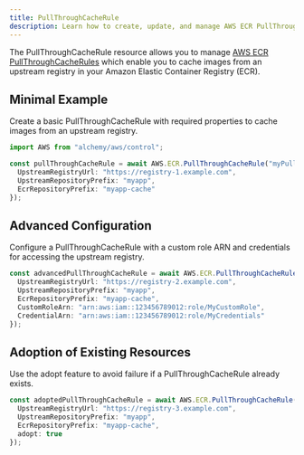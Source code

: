 ```yaml
---
title: PullThroughCacheRule
description: Learn how to create, update, and manage AWS ECR PullThroughCacheRules using Alchemy Cloud Control.
---
```



The PullThroughCacheRule resource allows you to manage [AWS ECR PullThroughCacheRules](https://docs.aws.amazon.com/ecr/latest/userguide/) which enable you to cache images from an upstream registry in your Amazon Elastic Container Registry (ECR).

## Minimal Example

Create a basic PullThroughCacheRule with required properties to cache images from an upstream registry.

```ts
import AWS from "alchemy/aws/control";

const pullThroughCacheRule = await AWS.ECR.PullThroughCacheRule("myPullThroughCacheRule", {
  UpstreamRegistryUrl: "https://registry-1.example.com",
  UpstreamRepositoryPrefix: "myapp",
  EcrRepositoryPrefix: "myapp-cache"
});
```

## Advanced Configuration

Configure a PullThroughCacheRule with a custom role ARN and credentials for accessing the upstream registry.

```ts
const advancedPullThroughCacheRule = await AWS.ECR.PullThroughCacheRule("advancedPullThroughCacheRule", {
  UpstreamRegistryUrl: "https://registry-2.example.com",
  UpstreamRepositoryPrefix: "myapp",
  EcrRepositoryPrefix: "myapp-cache",
  CustomRoleArn: "arn:aws:iam::123456789012:role/MyCustomRole",
  CredentialArn: "arn:aws:iam::123456789012:role/MyCredentials"
});
```

## Adoption of Existing Resources

Use the adopt feature to avoid failure if a PullThroughCacheRule already exists.

```ts
const adoptedPullThroughCacheRule = await AWS.ECR.PullThroughCacheRule("adoptedPullThroughCacheRule", {
  UpstreamRegistryUrl: "https://registry-3.example.com",
  UpstreamRepositoryPrefix: "myapp",
  EcrRepositoryPrefix: "myapp-cache",
  adopt: true
});
```
